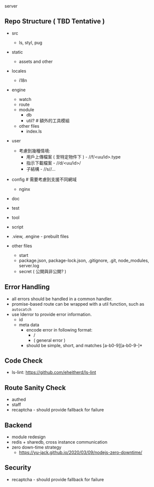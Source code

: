 server

## Repo Structure ( TBD Tentative ) 

 - src
   - ls, styl, pug
 - static
   - assets and other
 - locales
   - i18n 
 - engine
   - watch
   - route
   - module
     - db
     - util? # 額外的工具模組
   - other files
     - index.ls
 - user
   - 考慮到幾種情境:
     - 用戶上傳檔案 ( 至特定物件下 ) - /<type>/f/<uu/id>.type
     - 指示下載檔案 - /<type>/d/<uu/id>/
     - 子結構 - /<type>/s/<type>/...
   
 - config # 需要考慮到支援不同網域
   - nginx
 - doc
 - test
 - tool
 - script
 - .view, .engine - prebuilt files
 - other files
   - start
   - package.json, package-lock.json, .gitignore, .git, node_modules, server.log
   - secret ( 公開與非公開? )

## Error Handling

 - all errors should be handled in a common handler.
 - promise-based route can be wrapped with a util function, such as `autocatch`
 - use lderror to provide error information.
   - id
   - meta data
     - encode error in following format:
       - <module-name>/<error-name>
       - <error-name> ( general error )
     - <error-name> should be simple, short, and matches [a-b0-9][a-b0-9-]*

## Code Check
 - ls-lint: https://github.com/eheitherd/ls-lint

## Route Sanity Check

 - authed
 - staff
 - recaptcha - should provide fallback for failure

## Backend

 - module redesign
 - redis + sharedb, cross instance communication
 - zero down-time strategy
   - https://yu-jack.github.io/2020/03/09/nodejs-zero-downtime/


## Security

 - recaptcha - should provide fallback for failure
